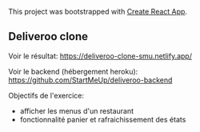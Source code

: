This project was bootstrapped with [Create React App](https://github.com/facebook/create-react-app).

## Deliveroo clone

Voir le résultat: 
https://deliveroo-clone-smu.netlify.app/

Voir le backend (hébergement heroku): 
https://github.com/StartMeUp/deliveroo-backend

Objectifs de l'exercice:
- afficher les menus d'un restaurant
- fonctionnalité panier et rafraichissement des états
